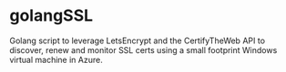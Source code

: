 # golangSSL
Golang script to leverage LetsEncrypt and the CertifyTheWeb API to discover, renew and monitor SSL certs using a small footprint Windows virtual machine in Azure.
